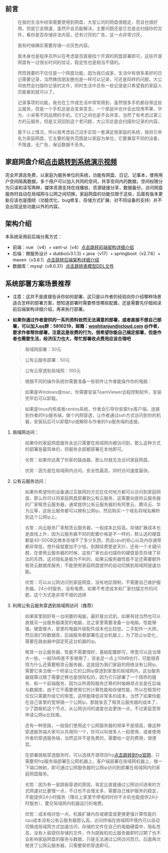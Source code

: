 ## 前言
> 在我的生活中经常需要使用到网盘，大型公司的网盘很稳定，而且也很好用，但是它会限速，虽然开会员能解决，主要问题还是它总是会扫描你的文件，看你是否存储非法内容，还有讨厌的广告，这一点非常讨厌。
> 
> 我有时候确实需要存储一点灰色内容。
> 
> 我本身也是程序员所以在考虑是否直接找个开源的网盘部署即可，这些开源网盘有一过很长时间的验证，稳定性也是相当不错的。
> 
> 然而我要的不仅仅是一个网盘功能，因为我已成家，生活中有很多美好的日记需要记录，当然微信朋友圈也是一样可以记录，可还是同样的问题，大公司依然会扫描你记录的文件，同时生活中总有一些记录是只希望我的家庭人员能看到就可以了。
> 
> 记录事项的功能，我也在工作或生活中常常用到，虽然很多手机都自带这些云服务，但是一个手机总是会变来变去，一个家庭中也许会出现用苹果、华为、小米等不同品牌的手机，它们之间也是不会共享，当然了有考虑过第三方的云服务，但是又双回到这个老问题，大公司总是会扫描你记录的内容。
> 
> 基于以上情况，所以我考虑自己动手实现一套满足我家庭的系统，我将它命名为家庭网盘，它主要的服务范围是以家庭为单位，它要兼容不同的设备，不限速，无广告，保证数据不丢失。
## 家庭网盘介绍[点击跳转到系统演示视频](todo)
完全开源且免费，以家庭为服务单位的系统，功能有网盘、日记、记事本，使用用户空间隔离数据，多个用户可以加入共同的空间，共享空间内的数据，空间权限分为只读和读写两种，媒体资源支持在线播放，资源链接分享，数据备份，访问网盘服务时自动在局域网与公网之间切换，家庭网盘的功能仅限于这些，后面有版本更新应该也是围绕（功能优化、bug修复、存储方式扩展、对不同设备的支持）并不会出现这些功能以外的内容。
## 架构介绍
本系统采用前后端分离方式：
* 前端：vue （v4）+ vant-ui（v4）[点击跳转前端架构详细介绍](https://github.com/js1688/family-disk/tree/main/family-disk-html#readme) 
* 后端：微服务设计 + dubbo(v3.1.3) + java（v17）+ springboot（v2.7.6）+ maven（v3.6.1）[点击跳转后端架构详细介绍](https://github.com/js1688/family-disk/tree/main/family-disk-service#readme) 
* 数据库：mysql（v8.0.31）[点击跳转表模型DDL文件](https://github.com/js1688/family-disk/tree/main/mysql-table-model/DDL)
## 系统部署方案场景推荐
* 注意：这并不是直接告诉你如何部署，这只是以作者的经验向你介绍哪种场景适合怎样的部署方案，想知道部署时需要修改哪些配置，还是需要先仔细阅读前后端架构详细介绍，再来执行部署。
* **如果你通过作者提供的一系列资料依然无法满意的部署，或者直接不想自己部署，可以加入qq群：5810219，邮箱：woshitanjun@icloud.com @作者，要求作者帮你部署，注意这是收费的行为，很希望你能自己搞定部署，但是作者也需要生活，经济压力也大，帮忙部署收点费用应该合理吧**
    > 局域网部署：30元
    
    > 公有云服务部署：50元
    
    > 公有云穿透到局域网：100元
    
    > 根据不同的操作系统你需要准备一些软件让作者能操作你的电脑：
    
    > 如果是Windows或mac，你需要安装TeamViewer远程控制软件，安装完毕后可以卸载。
    
    > 如果是linux内核或者centos系统，作者会引导你安装frp客户端，连接到作者的frp服务端，做个内网穿透，让作者通过ssh方式访问到你的机器，安装玩后可以卸载frp或解除与作者的frp服务端的连接。
1. 局域网访问：
    > 如果你的家庭网盘服务永远只需要在局域网内被访问到，那么这种方式的部署是最简单的，将服务全部都部署在本地即可。
    
    > 劣势：如果你远离了你家的路由器，那么你就无法访问家庭网盘。
    
    > 优势：因为是在局域网内访问，安全性最高，同时访问速度最快。
2. 公有云服务访问：
    > 如果你希望你的设备通过互联网的方式在任何地方都可以访问到家庭网盘，那么你可以将家庭网盘部署到公有云服务，这需要向提供云服务器的厂家租赁云服务器，通常提供公有云服务器的有阿里云、腾讯云、华为云等，这些云服务都可以拥有公网ip，然后购买一个域名将域名解析到这个公网ip上。
    
    > 劣势：向云服务厂家租赁云服务器，一般成本比较高，存储扩展成本也是直线上升，因为云服务器不同的配置价格是不一样的，默认送的硬盘都是40-50GB这根本存储不了多少东西，而且cpu的核心以及内存通常都非常低，想升级就要加不少钱，到期续费更是天价，还有一个关键问题，在使用云服务器的时候，这些厂家也会扫描你的硬盘是否存储了非法的东西，这对隐私是极为不利的，如果云服务器性能不足还需要额外租赁云数据库服务，不能使用家庭网盘提供的自动切换到局域网提速功能。
    
    > 优势：可以从公网访问到家庭网盘，没有地区限制，不需要自己维护服务器，24小时服务，没有电费，如果不考虑成本和厂家扫描文件的问题，这个方式是非常不错的选择
3. 利用公有云服务穿透到局域网访问（推荐）
    > 如果家里刚好有一台闲置的电脑，最好是台式机，如果有钱当然也可以直接买一台服务器类型的电脑，总之家里需要准备一台电脑，性能够强，硬盘够大，家里的电脑升级配件成本也比较低，二手配件一大把，然后我们将数据库，后端服务都部署在这台机器上，为了防止ip变化，需要在路由器中固定死这台机器的ip。
    
    > 租赁一台云服务器，性能不需要很好，基础配置即可，带宽可以适当增大一些，一般5MB差不多够用了，资金足一点上10MB也行，可能很奇怪为什么还需要租赁云服务器，这是因为我们家庭的网络没有公网ip，需要它来当做一个桥梁让它的公网ip穿透到家里的局域网内，这台服务器就算过期了需要迁移也是很轻松的，因为它只部署了一个搭桥的服务、和一个前端服务，因为众所周知服务迁移的时候麻烦点总是在后端与数据库，由于它不需要使用它的计算性能和存储性能，所以在租赁时仅仅只需要升级它的带宽，这样能降低非常多的成本，当然了如果你能在自己家里的宽带搞一个公网ip，那就省去了租赁云服务器的成本了，少了跳板机这个节点，从公网访问的速度也会更快一点，不过家庭宽带申请公网ip比较难。
    
    > 还有一种思路，一般我们使用这个公网服务器的频率不是很高，像这种穿透服务端大家可以共用同一个，你可以叫很多人一起使用，或者使用作者的穿透服务端，当然这并不是免费的，需要给一定的费用，很便宜。
    
    > 在部署跳板穿透服务时，可以选择开源项目frp[点击跳转到frp官网](https://gofrp.org/docs/overview/)，只需要将frp服务端部署在公网机器上，客户端部署在局域网机器上，做一下端口映射，即可通过公网服务器的公网ip访问到部署在局域网内的家庭网盘服务。
    
    > 劣势：因为有一层跳板穿透的原因，肯定比直接通过公网访问进来的方式网速对比要慢一点，不过也不会慢太多，需要自己维护服务的稳定，不能提供24小时服务（理论上家里不停电同时你不关机也能提供24小时服务），要交局域网内机器运行的电费。
    
    > 优势：成本相对低一点，机器扩展内存或硬盘或更换更强计算性能的cpu成本没有公有云服务器那么高，访问终端在局域网环境内可以自动切换成局域网方式加速访问，存储的文件在自己的电脑硬盘中，隐私性高，没有人偷窥你存储的文件，作为跳板机的云服务器即时过期了也不会影响家庭网盘的服务与数据，只是无法通过公网访问而已，后面再次租赁了公网云服务器，只需要架桥穿透即可。